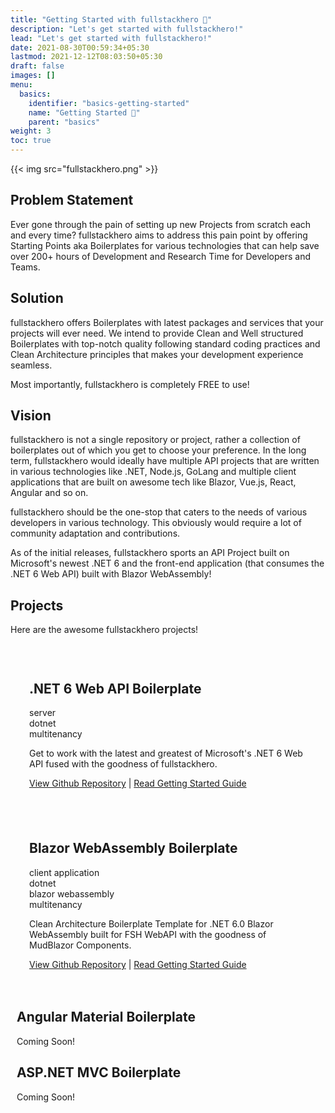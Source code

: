 ```yaml
---
title: "Getting Started with fullstackhero 🚀"
description: "Let's get started with fullstackhero!"
lead: "Let's get started with fullstackhero!"
date: 2021-08-30T00:59:34+05:30
lastmod: 2021-12-12T08:03:50+05:30
draft: false
images: []
menu:
  basics:
    identifier: "basics-getting-started"
    name: "Getting Started 🚀"
    parent: "basics"
weight: 3
toc: true
---
```

<div>

{{< img src="fullstackhero.png" >}}

## Problem Statement

<p>Ever gone through the pain of setting up new Projects from scratch each and every time? fullstackhero aims to
address this pain point by offering Starting Points aka Boilerplates for various technologies that can help save
over 200+ hours of Development and Research Time for Developers and Teams.</p>

## Solution

<p>fullstackhero offers Boilerplates with latest packages and services that your projects will ever need. We intend to provide Clean and Well structured Boilerplates with top-notch quality following standard coding practices and Clean Architecture principles that makes your development experience seamless.
</p>
<p class="code-green">Most importantly, fullstackhero is completely FREE to use!</p>


## Vision

fullstackhero is not a single repository or project, rather a collection of boilerplates out of which you get to choose your preference. In the long term, fullstackhero would ideally have multiple API projects that are written in various technologies like .NET, Node.js, GoLang and multiple client applications that are built on awesome tech like Blazor, Vue.js, React, Angular and so on.

fullstackhero should be the one-stop that caters to the needs of various developers in various technology. This obviously would require a lot of community adaptation and contributions.

As of the initial releases, fullstackhero sports an API Project built on Microsoft's newest .NET 6 and the front-end application (that consumes the .NET 6 Web API) built with Blazor WebAssembly!

## Projects

<p>Here are the awesome fullstackhero projects!</p>
</div>
<div>
    <div class="row justify-content-center text-center" style="padding:10px!important">
      <div class="card feature-card" style="padding:0px!important">
        <div style="padding:20px">
          <h2 class="h4">.NET 6 Web API Boilerplate</h2>
          <div class="tablet-group">
              <div class="tablet">server</div>
              <div class="tablet tablet-secondary">dotnet</div>
              <div class="tablet">multitenancy</div>
            </div>
          <p>Get to work with the latest and greatest of Microsoft's .NET 6 Web API fused with the goodness of fullstackhero.</p>
          <p><a href="https://github.com/fullstackhero/dotnet-webapi-boilerplate">View Github Repository</a> | <a href="https://fullstackhero.net/dotnet-webapi-boilerplate/general/getting-started/">Read Getting Started Guide</a></p>
        </div>
      </div>
      <div class="card feature-card" style="padding:0px!important">
        <div style="padding:20px">
          <h2 class="h4">Blazor WebAssembly Boilerplate</h2>
          <div class="tablet-group">
              <div class="tablet">client application</div>
              <div class="tablet tablet-secondary">dotnet</div>
              <div class="tablet tablet-secondary">blazor webassembly</div>
              <div class="tablet">multitenancy</div>
            </div>
          <p>Clean Architecture Boilerplate Template for .NET 6.0 Blazor WebAssembly built for FSH WebAPI with the goodness of MudBlazor Components.</p>
          <p><a href="https://github.com/fullstackhero/blazor-wasm-boilerplate">View Github Repository</a> | <a href="https://fullstackhero.net/blazor-webassembly-boilerplate/general/overview/">Read Getting Started Guide</a></p>
        </div>
      </div>
      <div class="card feature-card">
        <h2 class="h4">Angular Material Boilerplate</h2>
        <p>Coming Soon!</p>
      </div>
      <div class="card feature-card">
        <h2 class="h4">ASP.NET MVC Boilerplate</h2>
        <p>Coming Soon!</p>
      </div>
    </div>
</div>
